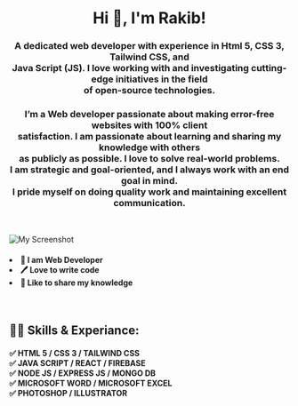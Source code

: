 <h1 align="center">Hi 👋, I'm Rakib!</h1>

<h3 align="center">A dedicated web developer with experience in Html 5, CSS 3, Tailwind CSS, and<br> Java Script (JS). I love working with and investigating cutting-edge initiatives in the field<br> of open-source technologies.</h3>

<h3 align="center">
I’m a Web developer passionate about making error-free websites with 100% client <br>satisfaction. I am passionate about learning and sharing my knowledge with others <br>as    publicly as possible. I love to solve real-world problems. <br>I am strategic and goal-oriented, and I always work with an end goal in mind. <br>I pride myself on doing quality work and maintaining excellent communication.
</h3><br>

![My Screenshot
](https://github.com/mdrakibpramanik/mdrakibpramanik/blob/main/Screenshot%202025-06-12%20102232.png?raw=true)
<br>

<h4>
    <li class="font-semibold">👑 I am Web Developer</li>
    <li class="font-semibold">🖊️ Love to write code</li>
    <li class="font-semibold">🎤 Like to share my knowledge</li>
</h4><br>

<h2> 👨‍💻 Skills & Experiance: <br>
<h4>
    ✅ HTML 5 / CSS 3 / TAILWIND CSS <br> 
    ✅ JAVA SCRIPT / REACT / FIREBASE <br>
    ✅ NODE JS / EXPRESS JS / MONGO DB <br>
    ✅ MICROSOFT WORD / MICROSOFT EXCEL <br>
    ✅ PHOTOSHOP / ILLUSTRATOR <br>
</h4>
